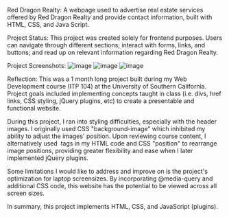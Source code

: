 Red Dragon Realty: 
A webpage used to advertise real estate services offered by Red Dragon Realty 
and provide contact information, built with HTML, CSS, and Java Script.

Project Status:
This project was created solely for frontend purposes. Users can navigate 
through different sections; interact with forms, links, and buttons; and read 
up on relevant information regarding Red Dragon Realty.

Project Screenshots:
![image](https://github.com/kristiiwuu/Red-Dragon-Realty/assets/143127170/4dac32a1-36c5-4021-bf12-aa89d75a03fc)
![image](https://github.com/kristiiwuu/Red-Dragon-Realty/assets/143127170/b74c6a8f-6b15-4af7-bc1a-bf79d3f94c52)
![image](https://github.com/kristiiwuu/Red-Dragon-Realty/assets/143127170/33793ae1-dbab-491f-9105-bcfc4136133e)

Reflection:
This was a 1 month long project built during my Web Development course (ITP 104)
at the University of Southern California. Project goals included implementing concepts 
taught in class (i.e. divs, href links, CSS styling, jQuery plugins, etc) to create a 
presentable and functional website. 

During this project, I ran into styling difficulties, especially with the header images. 
I originally used CSS "background-image" which inhibited my ability to adjust the images' 
position. Upon reviewing course content, I alternatively used <img> tags in my HTML code and 
CSS "position" to rearrange image positions, providing greater flexibility and ease when I later
implemented jQuery plugins. 

Some limitations I would like to address and improve on is the project's optimization for
laptop screensizes. By incorporating @media-query and additional CSS code, this website has the 
potential to be viewed across all screen sizes. 

In summary, this project implements HTML, CSS, and JavaScript (plugins). 
